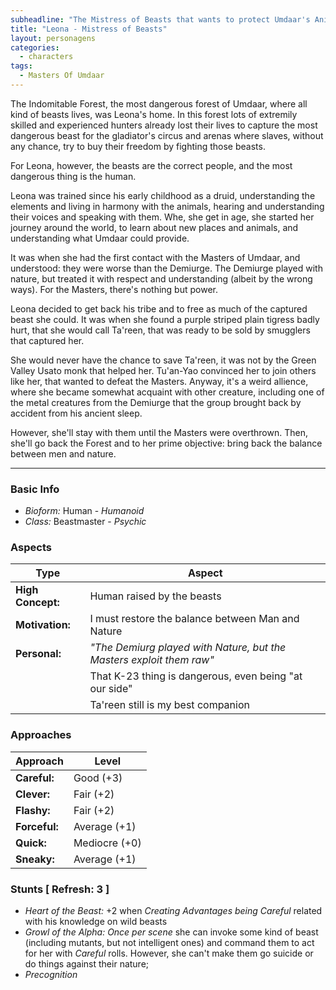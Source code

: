 ```yaml
---
subheadline: "The Mistress of Beasts that wants to protect Umdaar's Animals"
title: "Leona - Mistress of Beasts"
layout: personagens
categories:
  - characters
tags:
  - Masters Of Umdaar 
---
```


The Indomitable Forest, the most dangerous forest of Umdaar, where all kind of beasts lives, was Leona's home. In this forest lots of extremily skilled and experienced hunters already lost their lives to capture the most dangerous beast for the gladiator's circus and arenas where slaves, without any chance, try to buy their freedom by fighting those beasts.

For Leona, however, the beasts are the correct people, and the most dangerous thing is the human.

Leona was trained since his early childhood as a druid, understanding the elements and living in harmony with the animals, hearing and understanding their voices and speaking with them. Whe, she get in age, she started her journey around the world, to learn about new places and animals, and understanding what Umdaar could provide.

It was when she had the first contact with the Masters of Umdaar, and understood: they were worse than the Demiurge. The Demiurge played with nature, but treated it with respect and understanding (albeit by the wrong ways). For the Masters, there's nothing but power.

Leona decided to get back his tribe and to free as much of the captured beast she could. It was when she found a purple striped plain tigress badly hurt, that she would call Ta'reen, that was ready to be sold by smugglers that captured her.

She would never have the chance to save Ta'reen, it was not by the Green Valley Usato monk that helped her. Tu'an-Yao convinced her to join others like her, that wanted to defeat the Masters. Anyway, it's a weird allience, where she became somewhat acquaint with other creature, including one of the metal creatures from the Demiurge that the group brought back by accident from his ancient sleep.

However, she'll stay with them until the Masters were overthrown. Then, she'll go back the Forest and to her prime objective: bring back the balance between men and nature.

---

### Basic Info

+ _Bioform:_ Human - _Humanoid_
+ _Class:_ Beastmaster - _Psychic_

### Aspects

| **Type**          | **Aspect**                                                              |
|-------------------|-------------------------------------------------------------------------|
| __High Concept:__ | Human raised by the beasts                                              |
| __Motivation:__   | I must restore the balance between Man and Nature                       |
| __Personal:__     | _"The Demiurg played with Nature, but the Masters exploit them raw"_    |
|                   | That K-23 thing is dangerous, even being "at our side"                  |
|                   | Ta'reen still is my best companion                                      |

### Approaches

| **Approach**    | **Level**     |
|-----------------|---------------|
| __Careful:__    | Good (+3)     |
| __Clever:__     | Fair (+2)     |
| __Flashy:__     | Fair (+2)     |
| __Forceful:__   | Average (+1)  |
| __Quick:__      | Mediocre (+0) |
| __Sneaky:__     | Average (+1)  |

### Stunts [ Refresh: 3 ]

+ _Heart of the Beast:_ +2 when _Creating Advantages being Careful_ related with his knowledge on wild beasts
+ _Growl of the Alpha:_ _Once per scene_ she can invoke some kind of beast (including mutants, but not intelligent ones) and command them to act for her with _Careful_ rolls. However, she can't make them go suicide or do things against their nature;
+ _Precognition_
